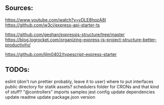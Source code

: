 ## Sources:

https://www.youtube.com/watch?v=vDLE8hqzA8I
https://github.com/w3cj/express-api-starter-ts

https://github.com/geshan/expressjs-structure/tree/master
https://blog.logrocket.com/organizing-express-js-project-structure-better-productivity/

https://github.com/ljlm0402/typescript-express-starter

## TODOs:

eslint (don't run prettier probably, leave it to user)
where to put interfaces
public directory for statik assets?
schedulers folder for CRONs and that kind of stuff?
"@controllers" imports
samples
jest config
update dependencies
update readme
update package.json version
